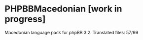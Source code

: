 # PHPBBMacedonian [work in progress]
Macedonian language pack for phpBB 3.2.
Translated files: 57/99
